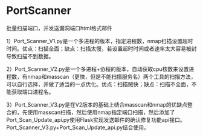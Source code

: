 # PortScanner
批量扫描端口，并发送漏洞端口html格式邮件

1）Port_Scanner_V1.py是一个多进程的版本，指定进程数，nmap扫描设置超时时间。优点：扫描全面；缺点：扫描太慢，若设置超时时间或者速率太大容易被封导致扫描不到数据。

2）Port_Scanner_V2.py是一个多进程+协程的版本，自动获取cpu核数来设置进程数，有nmap和masscan（更快，但是不能扫描服务名）两个工具的扫描方法，可以自行选择，并做了适当的一点优化。优点：扫描贼快；缺点：扫描不全面，不能获取端口进程名。

3）Port_Scanner_V3.py是在V2版本的基础上结合masscan和nmap的优缺点整合的，先使用masscan扫描，然后使用nmap指定端口扫描，然后添加了Port_Scan_Update_api.py使用Flask实现发送邮件的确认修复功能api接口。Port_Scanner_V3.py+Port_Scan_Update_api.py结合使用。



